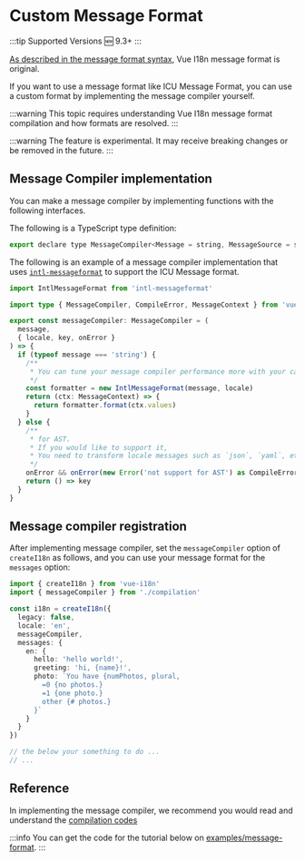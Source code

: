 # Custom Message Format

:::tip Supported Versions
:new: 9.3+
:::

[As described in the message format syntax](../essentials/syntax), Vue I18n message format is original.

If you want to use a message format like ICU Message Format, you can use a custom format by implementing the message compiler yourself.


:::warning
This topic requires understanding Vue I18n message format compilation and how formats are resolved.
:::

:::warning
The feature is experimental. It may receive breaking changes or be removed in the future.
:::


## Message Compiler implementation

You can make a message compiler by implementing functions with the following interfaces.

The following is a TypeScript type definition:
```js
export declare type MessageCompiler<Message = string, MessageSource = string | ResourceNode> = (message: MessageSource, context: MessageCompilerContext) => MessageFunction<Message>;
```

The following is an example of a message compiler implementation that uses [`intl-messageformat`](https://formatjs.io/docs/intl-messageformat/) to support the ICU Message format.


```ts
import IntlMessageFormat from 'intl-messageformat'

import type { MessageCompiler, CompileError, MessageContext } from 'vue-i18n'

export const messageCompiler: MessageCompiler = (
  message,
  { locale, key, onError }
) => {
  if (typeof message === 'string') {
    /**
     * You can tune your message compiler performance more with your cache strategy or also memoization at here
     */
    const formatter = new IntlMessageFormat(message, locale)
    return (ctx: MessageContext) => {
      return formatter.format(ctx.values)
    }
  } else {
    /**
     * for AST.
     * If you would like to support it,
     * You need to transform locale messages such as `json`, `yaml`, etc. with the bundle plugin.
     */
    onError && onError(new Error('not support for AST') as CompileError)
    return () => key
  }
}
```

## Message compiler registration

After implementing message compiler, set the `messageCompiler` option of `createI18n` as follows, and you can use your message format for the `messages` option:

```ts
import { createI18n } from 'vue-i18n'
import { messageCompiler } from './compilation'

const i18n = createI18n({
  legacy: false,
  locale: 'en',
  messageCompiler,
  messages: {
    en: {
      hello: 'hello world!',
      greeting: 'hi, {name}!',
      photo: `You have {numPhotos, plural,
        =0 {no photos.}
        =1 {one photo.}
        other {# photos.}
      }`
    }
  }
})

// the below your something to do ...
// ...
```

## Reference

In implementing the message compiler, we recommend you would read and understand the [compilation codes](https://github.com/intlify/vue-i18n-next/blob/master/packages/core-base/src/compilation.ts)

:::info
You can get the code for the tutorial below on [examples/message-format](https://github.com/intlify/vue-i18n-next/tree/master/examples/message-format).
:::
